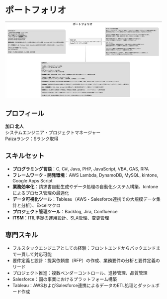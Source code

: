 # ポートフォリオ

![ポートフォリオの目的](assets/portfolio_diagram.png)

## プロフィール
**加口 北人**  
システムエンジニア・プロジェクトマネージャー  
Paizaランク：Sランク取得

## スキルセット
- **プログラミング言語**：C, C#, Java, PHP, JavaScript, VBA, GAS, RPA
- **フレームワーク・開発環境**：AWS Lambda, DynamoDB, MySQL, kintone, Google Apps Script
- **業務効率化**：請求書自動生成やデータ処理の自動化システム構築、kintoneによるプロセス管理の最適化
- **データ可視化ツール**：Tableau（AWS・Salesforce連携での大規模データ集計と分析）、Excelマクロ
- **プロジェクト管理ツール**：Backlog, Jira, Confluence
- **ITSM**：ITIL準拠の運用設計、SLA管理、変更管理

## 専門スキル
- フルスタックエンジニアとしての経験：フロントエンドからバックエンドまで一貫して対応可能
- 要件定義と設計：提案依頼書（RFP）の作成、業務要件の分析と要件定義のリード
- プロジェクト推進：複数ベンダーコントロール、進捗管理、品質管理
- Salesforce：国の事業におけるプラットフォーム構築
- Tableau：AWSおよびSalesforce連携によるデータのETL処理とダッシュボード作成
